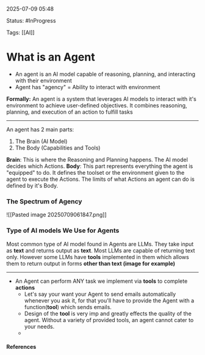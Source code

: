 
2025-07-09 05:48

Status: #InProgress

Tags: [[AI]] 

# What is an Agent

- An agent is an AI model capable of reasoning, planning, and interacting with their environment
- Agent has "agency" = Ability to interact with environment

**Formally:**
	 An agent is a system that leverages AI models to interact with it's environment to achieve user-defined objectives. It combines reasoning, planning, and execution of an action to fulfill tasks

_______

An agent has 2 main parts:
1. The Brain (AI Model)
2. The Body (Capabilities and Tools)

**Brain**: This is where the Reasoning and Planning happens. The AI model decides which Actions.
**Body**: This part represents everything the agent is "equipped" to do. It defines the toolset or the environment given to the agent to execute the Actions. The limits of what Actions an agent can do is defined by it's Body.

### The Spectrum of Agency

![[Pasted image 20250709061847.png]]

### Type of AI models We Use for Agents
Most common type of AI model found in Agents are LLMs. They take input as **text** and returns output as **text**.
Most LLMs are capable of returning text only. However some LLMs have **tools** implemented in them which allows them to return output in forms **other than text (image for example)**

___

- An Agent can perform ANY task we implement via **tools** to complete **actions**
	- Let's say your want your Agent to send emails automatically whenever you ask it, for that you'll have to provide the Agent with a function(**tool**) which sends emails.
	- Design of the **tool** is very imp and greatly effects the quality of the agent. Without a variety of provided tools, an agent cannot cater to your needs.
	- 


#### References
